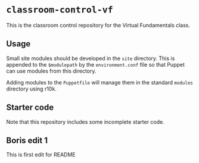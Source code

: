 # `classroom-control-vf`

This is the classroom control repository for the Virtual Fundamentals class.

## Usage

Small site modules should be developed in the `site` directory. This is appended
to the `$modulepath` by the `environment.conf` file so that Puppet can use modules
from this directory.

Adding modules to the `Puppetfile` will manage them in the standard `modules`
directory using r10k.

## Starter code

Note that this repository includes some incomplete starter code.
## Boris edit 1
This is first edit for README
